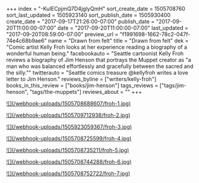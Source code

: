 +++
index = "-KuIECpjmQ7D4jglyQmH"
sort_create_date = 1505708760
sort_last_updated = 1505923140
sort_publish_date = 1505930400
create_date = "2017-09-17T21:26:00-07:00"
publish_date = "2017-09-20T11:00:00-07:00"
date = "2017-09-20T11:00:00-07:00"
last_updated = "2017-09-20T08:59:00-07:00"
preview_url = "f1991698-1662-78c2-047f-74e4c68b9ae6"
name = "Drawn from felt"
title = "Drawn from felt"
dek = "Comic artist Kelly Froh looks at her experience reading a biography of a wonderful human being."
facebookauto = "Seattle cartoonist Kelly Froh reviews a biography of Jim Henson that portrays the Muppet creator as \"a man who was balanced effortlessly and gracefully between the sacred and the silly.\""
twitterauto = "Seattle comics treasure @kellyfroh writes a love letter to Jim Henson."
reviews_byline = ["writers/kelly-froh"]
books_in_this_review = ["books/jim-henson"]
tags_reviews = ["tags/jim-henson", "tags/the-muppets"]
reviews_about = ""
+++

<p class="image"><a href="http://seattlereviewofbooks.com/webhook-uploads/1505923139520/Henson-big.jpg" target="_blank">![](/webhook-uploads/1505708688607/froh-1.jpg)</a></p>
<p class="image"><a href="http://seattlereviewofbooks.com/webhook-uploads/1505923139520/Henson-big.jpg" target="_blank">![](/webhook-uploads/1505709712938/froh-2.jpg)</a></p>
<p class="image"><a href="http://seattlereviewofbooks.com/webhook-uploads/1505923139520/Henson-big.jpg" target="_blank">![](/webhook-uploads/1505923059367/froh-3.jpg)</a></p>
<p class="image"><a href="http://seattlereviewofbooks.com/webhook-uploads/1505923139520/Henson-big.jpg" target="_blank">![](/webhook-uploads/1505708725599/froh-4.jpg)</a></p>
<p class="image"><a href="http://seattlereviewofbooks.com/webhook-uploads/1505923139520/Henson-big.jpg" target="_blank">![](/webhook-uploads/1505708735211/froh-5.jpg)</a></p>
<p class="image"><a href="http://seattlereviewofbooks.com/webhook-uploads/1505923139520/Henson-big.jpg" target="_blank">![](/webhook-uploads/1505708744288/froh-6.jpg)</a></p>
<p class="image"><a href="http://seattlereviewofbooks.com/webhook-uploads/1505923139520/Henson-big.jpg" target="_blank">![](/webhook-uploads/1505708752722/froh-7.jpg)</a></p>

